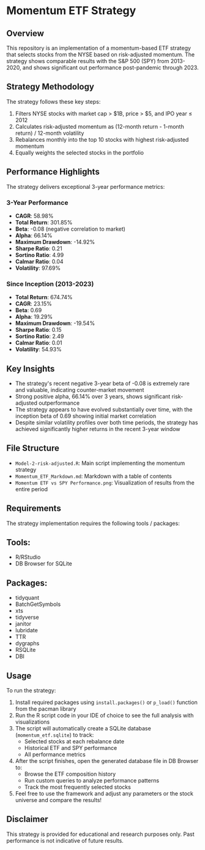 # Momentum ETF Strategy

## Overview
This repository is an implementation of a momentum-based ETF strategy that selects stocks from the NYSE based on risk-adjusted momentum. The strategy shows comparable results with the S&P 500 (SPY) from 2013-2020, and shows significant out performance post-pandemic through 2023.

## Strategy Methodology
The strategy follows these key steps:
1. Filters NYSE stocks with market cap > $1B, price > $5, and IPO year ≤ 2012
2. Calculates risk-adjusted momentum as (12-month return - 1-month return) / 12-month volatility
3. Rebalances monthly into the top 10 stocks with highest risk-adjusted momentum
4. Equally weights the selected stocks in the portfolio

## Performance Highlights
The strategy delivers exceptional 3-year performance metrics:

### 3-Year Performance
- **CAGR**: 58.98%
- **Total Return**: 301.85%
- **Beta**: -0.08 (negative correlation to market)
- **Alpha**: 66.14%
- **Maximum Drawdown**: -14.92%
- **Sharpe Ratio**: 0.21
- **Sortino Ratio**: 4.99
- **Calmar Ratio**: 0.04
- **Volatility**: 97.69%

### Since Inception (2013-2023)
- **Total Return**: 674.74%
- **CAGR**: 23.15%
- **Beta**: 0.69
- **Alpha**: 19.29%
- **Maximum Drawdown**: -19.54%
- **Sharpe Ratio**: 0.15
- **Sortino Ratio**: 2.49
- **Calmar Ratio**: 0.01
- **Volatility**: 54.93%

## Key Insights
- The strategy's recent negative 3-year beta of -0.08 is extremely rare and valuable, indicating counter-market movement
- Strong positive alpha, 66.14% over 3 years, shows significant risk-adjusted outperformance
- The strategy appears to have evolved substantially over time, with the inception beta of 0.69 showing initial market correlation
- Despite similar volatility profiles over both time periods, the strategy has achieved significantly higher returns in the recent 3-year window

## File Structure
- `Model-2-risk-adjusted.R`: Main script implementing the momentum strategy
- `Momentum_ETF_Markdown.md`: Markdown with a table of contents
- `Momentum ETF vs SPY Performance.png`: Visualization of results from the entire period

## Requirements
The strategy implementation requires the following tools / packages:

## Tools:
- R/RStudio
- DB Browser for SQLite
  
## Packages:
- tidyquant
- BatchGetSymbols
- xts
- tidyverse
- janitor
- lubridate
- TTR
- dygraphs
- RSQLite
- DBI

## Usage
To run the strategy:
1. Install required packages using `install.packages()` or `p_load()` function from the pacman library
2. Run the R script code in your IDE of choice to see the full analysis with visualizations
3. The script will automatically create a SQLite database (`momentum_etf.sqlite`) to track:
   - Selected stocks at each rebalance date
   - Historical ETF and SPY performance
   - All performance metrics
4. After the script finishes, open the generated database file in DB Browser to:
   - Browse the ETF composition history
   - Run custom queries to analyze performance patterns
   - Track the most frequently selected stocks
5. Feel free to use the framework and adjust any parameters or the stock universe and compare the results!

## Disclaimer
This strategy is provided for educational and research purposes only. Past performance is not indicative of future results.
